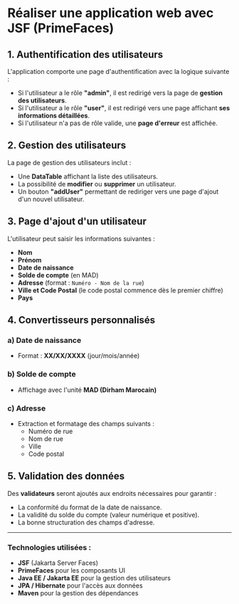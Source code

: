 # Réaliser une application web avec JSF (PrimeFaces)

## 1. Authentification des utilisateurs

L'application comporte une page d'authentification avec la logique suivante :

- Si l'utilisateur a le rôle **"admin"**, il est redirigé vers la page de **gestion des utilisateurs**.
- Si l'utilisateur a le rôle **"user"**, il est redirigé vers une page affichant **ses informations détaillées**.
- Si l'utilisateur n'a pas de rôle valide, une **page d'erreur** est affichée.

## 2. Gestion des utilisateurs

La page de gestion des utilisateurs inclut :

- Une **DataTable** affichant la liste des utilisateurs.
- La possibilité de **modifier** ou **supprimer** un utilisateur.
- Un bouton **"addUser"** permettant de rediriger vers une page d'ajout d'un nouvel utilisateur.

## 3. Page d'ajout d'un utilisateur

L'utilisateur peut saisir les informations suivantes :

- **Nom**
- **Prénom**
- **Date de naissance**
- **Solde de compte** (en MAD)
- **Adresse** (format : `Numéro - Nom de la rue`)
- **Ville et Code Postal** (le code postal commence dès le premier chiffre)
- **Pays**

## 4. Convertisseurs personnalisés

### a) Date de naissance
- Format : **XX/XX/XXXX** (jour/mois/année)

### b) Solde de compte
- Affichage avec l'unité **MAD (Dirham Marocain)**

### c) Adresse
- Extraction et formatage des champs suivants :
  - Numéro de rue
  - Nom de rue
  - Ville
  - Code postal

## 5. Validation des données

Des **validateurs** seront ajoutés aux endroits nécessaires pour garantir :
- La conformité du format de la date de naissance.
- La validité du solde du compte (valeur numérique et positive).
- La bonne structuration des champs d'adresse.

---

### Technologies utilisées :
- **JSF** (Jakarta Server Faces)
- **PrimeFaces** pour les composants UI
- **Java EE / Jakarta EE** pour la gestion des utilisateurs
- **JPA / Hibernate** pour l'accès aux données
- **Maven** pour la gestion des dépendances
